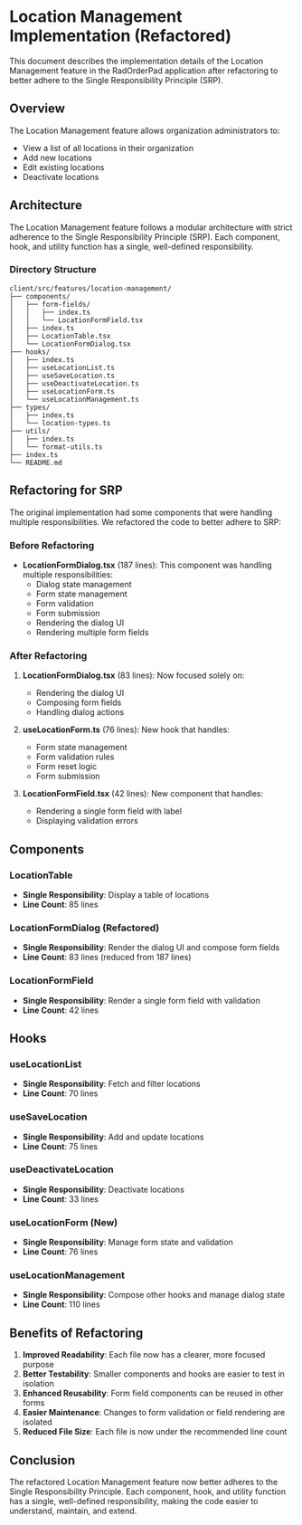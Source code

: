 # Location Management Implementation (Refactored)

This document describes the implementation details of the Location Management feature in the RadOrderPad application after refactoring to better adhere to the Single Responsibility Principle (SRP).

## Overview

The Location Management feature allows organization administrators to:

- View a list of all locations in their organization
- Add new locations
- Edit existing locations
- Deactivate locations

## Architecture

The Location Management feature follows a modular architecture with strict adherence to the Single Responsibility Principle (SRP). Each component, hook, and utility function has a single, well-defined responsibility.

### Directory Structure

```
client/src/features/location-management/
├── components/
│   ├── form-fields/
│   │   ├── index.ts
│   │   └── LocationFormField.tsx
│   ├── index.ts
│   ├── LocationTable.tsx
│   └── LocationFormDialog.tsx
├── hooks/
│   ├── index.ts
│   ├── useLocationList.ts
│   ├── useSaveLocation.ts
│   ├── useDeactivateLocation.ts
│   ├── useLocationForm.ts
│   └── useLocationManagement.ts
├── types/
│   ├── index.ts
│   └── location-types.ts
├── utils/
│   ├── index.ts
│   └── format-utils.ts
├── index.ts
└── README.md
```

## Refactoring for SRP

The original implementation had some components that were handling multiple responsibilities. We refactored the code to better adhere to SRP:

### Before Refactoring

- **LocationFormDialog.tsx** (187 lines): This component was handling multiple responsibilities:
  - Dialog state management
  - Form state management
  - Form validation
  - Form submission
  - Rendering the dialog UI
  - Rendering multiple form fields

### After Refactoring

1. **LocationFormDialog.tsx** (83 lines): Now focused solely on:
   - Rendering the dialog UI
   - Composing form fields
   - Handling dialog actions

2. **useLocationForm.ts** (76 lines): New hook that handles:
   - Form state management
   - Form validation rules
   - Form reset logic
   - Form submission

3. **LocationFormField.tsx** (42 lines): New component that handles:
   - Rendering a single form field with label
   - Displaying validation errors

## Components

### LocationTable

- **Single Responsibility**: Display a table of locations
- **Line Count**: 85 lines

### LocationFormDialog (Refactored)

- **Single Responsibility**: Render the dialog UI and compose form fields
- **Line Count**: 83 lines (reduced from 187 lines)

### LocationFormField

- **Single Responsibility**: Render a single form field with validation
- **Line Count**: 42 lines

## Hooks

### useLocationList

- **Single Responsibility**: Fetch and filter locations
- **Line Count**: 70 lines

### useSaveLocation

- **Single Responsibility**: Add and update locations
- **Line Count**: 75 lines

### useDeactivateLocation

- **Single Responsibility**: Deactivate locations
- **Line Count**: 33 lines

### useLocationForm (New)

- **Single Responsibility**: Manage form state and validation
- **Line Count**: 76 lines

### useLocationManagement

- **Single Responsibility**: Compose other hooks and manage dialog state
- **Line Count**: 110 lines

## Benefits of Refactoring

1. **Improved Readability**: Each file now has a clearer, more focused purpose
2. **Better Testability**: Smaller components and hooks are easier to test in isolation
3. **Enhanced Reusability**: Form field components can be reused in other forms
4. **Easier Maintenance**: Changes to form validation or field rendering are isolated
5. **Reduced File Size**: Each file is now under the recommended line count

## Conclusion

The refactored Location Management feature now better adheres to the Single Responsibility Principle. Each component, hook, and utility function has a single, well-defined responsibility, making the code easier to understand, maintain, and extend.